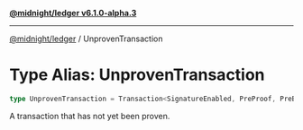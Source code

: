 [**@midnight/ledger v6.1.0-alpha.3**](../README.md)

---

[@midnight/ledger](../globals.md) / UnprovenTransaction

# Type Alias: UnprovenTransaction

```ts
type UnprovenTransaction = Transaction<SignatureEnabled, PreProof, PreBinding>;
```

A transaction that has not yet been proven.
